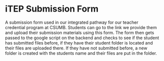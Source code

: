 # iTEP Submission Form
A submission form used in our integrated pathway for our teacher credential program at CSUMB.
Students can go to the link we provide them and upload their submission materials using this
form. The form then gets passed to the google script on the backend and checks to see if the student
has submitted files before, if they have their student folder is located and their files are uploaded there.
If they have not submitted before, a new folder is created with the students name and their files are 
put in the folder. 
